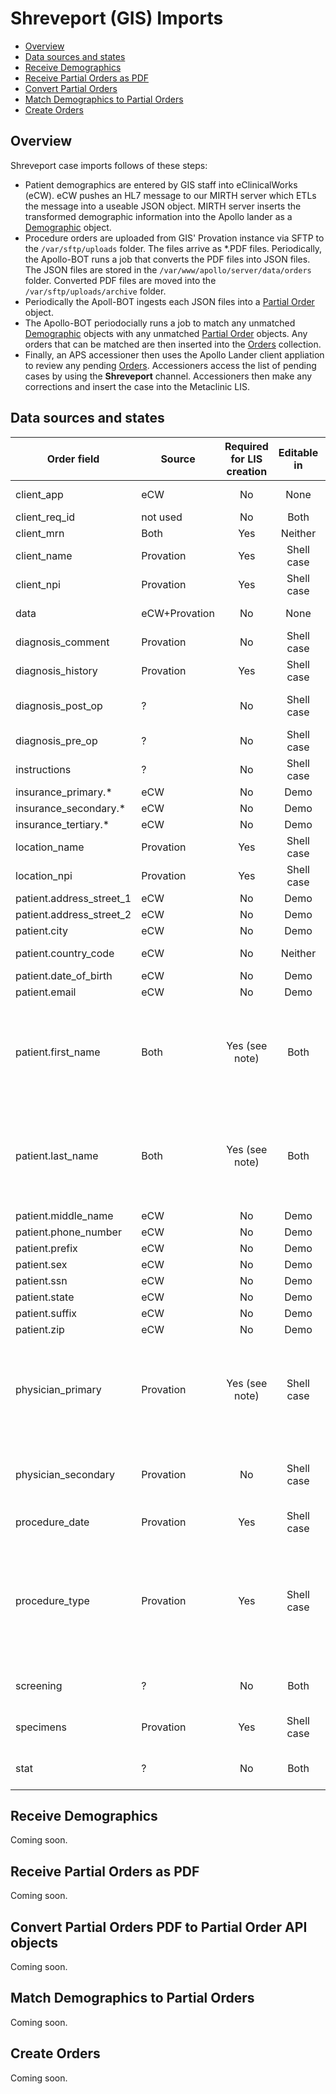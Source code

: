 # Shreveport (GIS) Imports

- [Overview](#overview)
- [Data sources and states](#data-sources-and-states)
- [Receive Demographics](#receive-demographics)
- [Receive Partial Orders as PDF](#received-partial-orders)
- [Convert Partial Orders](#convert-partial-order-pdf-to-partial-order-api-objects)
- [Match Demographics to Partial Orders](#match-demographics-to-partial-orders)
- [Create Orders](#create-orders)



## Overview

Shreveport case imports follows of these steps:

* Patient demographics are entered by GIS staff into eClinicalWorks (eCW). eCW
  pushes an HL7 message to our MIRTH server which ETLs the message into a useable
  JSON object. MIRTH server inserts the transformed demographic information into
  the Apollo lander as a [Demographic](../API/demographics/README.md) object.
* Procedure orders are uploaded from GIS' Provation instance via SFTP to the
  `/var/sftp/uploads` folder. The files arrive as *.PDF files. Periodically,
  the Apollo-BOT runs a job that converts the PDF files into JSON files. The JSON
  files are stored in the `/var/www/apollo/server/data/orders` folder. Converted
  PDF files are moved into the `/var/sftp/uploads/archive` folder.
* Periodically the Apoll-BOT ingests each JSON files into a [Partial Order](../API/partialorder/README.md)
  object.
* The Apollo-BOT periodocially runs a job to match any unmatched [Demographic](../API/demographics/README.md)
  objects with any unmatched [Partial Order](../API/partialorder/README.md) objects.
  Any orders that can be matched are then inserted into the [Orders](../API/orders/README.md)
  collection.
* Finally, an APS accessioner then uses the Apollo Lander client appliation to
  review any pending [Orders](../API/orders/README.md). Accessioners access the
  list of pending cases by using the **Shreveport** channel. Accessioners then
  make any corrections and insert the case into the Metaclinic LIS.



## Data sources and states

| Order field              | Source          | Required for LIS creation | Editable in | Description         |
|--------------------------|-----------------| :-----------------------: | :---------: |---------------------|
| client_app               | eCW             | No                        | None        | used for audit only. |
| client_req_id            | not used        | No                        | Both        |                      |
| client_mrn               | Both            | Yes                       | Neither     | Matching criteria    |
| client_name              | Provation       | Yes                       | Shell case  |                      |
| client_npi               | Provation       | Yes                       | Shell case  |                      |
| data                     | eCW+Provation   | No                        | None        | Hidden, used for audit only. |
| diagnosis_comment        | Provation       | No                        | Shell case  | (not typically used) |
| diagnosis_history        | Provation       | Yes                       | Shell case  | Impressions and indications fields |
| diagnosis_post_op        | ?               | No                        | Shell case  | Dont' see any diagnosis codes on either system |
| diagnosis_pre_op         | ?               | No                        | Shell case  | Don't see a source   |
| instructions             | ?               | No                        | Shell case  | (not typically used) |
| insurance_primary.*      | eCW             | No                        | Demo        |                      |
| insurance_secondary.*    | eCW             | No                        | Demo        |                      |
| insurance_tertiary.*     | eCW             | No                        | Demo        |                      |
| location_name            | Provation       | Yes                       | Shell case  |                      |
| location_npi             | Provation       | Yes                       | Shell case  | (fixed)              |
| patient.address_street_1 | eCW             | No                        | Demo        |                      |
| patient.address_street_2 | eCW             | No                        | Demo        |                      |
| patient.city             | eCW             | No                        | Demo        |                      |
| patient.country_code     | eCW             | No                        | Neither     | Default to 'US' for now  |
| patient.date_of_birth    | eCW             | No                        | Demo        |                      |
| patient.email            | eCW             | No                        | Demo        |                      |
| patient.first_name       | Both            | Yes (see note)            | Both        | LIS requires patient.firstName to create a case. Use Provation first name, updateable when demographics are available. |
| patient.last_name        | Both            | Yes (see note)            | Both        | LIS requires patient.lastName to create a case. Use Provation initially, then updateable when demographics are received. |
| patient.middle_name      | eCW             | No                        | Demo        |                      |
| patient.phone_number     | eCW             | No                        | Demo        |                      |
| patient.prefix           | eCW             | No                        | Demo        |                      |
| patient.sex              | eCW             | No                        | Demo        |                      |
| patient.ssn              | eCW             | No                        | Demo        |                      |
| patient.state            | eCW             | No                        | Demo        |                      |
| patient.suffix           | eCW             | No                        | Demo        |                      |
| patient.zip              | eCW             | No                        | Demo        |                      |
| physician_primary        | Provation       | Yes (see note)            | Shell case  | LIS does not require physician, but we should. Only the allow the physician shown on the Provation order. |
| physician_secondary      | Provation       | No                        | Shell case  | Only allow the referring physicain listed on teh Provation req.  |
| procedure_date           | Provation       | Yes                       | Shell case  |                      |
| procedure_type           | Provation       | Yes                       | Shell case  | Look for matching MRN/Date records with differing procedure_types. Union these and append bottles to a common sample list. |
| screening                | ?               | No                        | Both        | Havent' seen a data source for this? |
| specimens                | Provation       | Yes                       | Shell case  | Handle doubles correctly with a union |
| stat                     | ?               | No                        | Both        | Haven't seen a data source for this? |




## Receive Demographics

Coming soon.



## Receive Partial Orders as PDF

Coming soon.



## Convert Partial Orders PDF to Partial Order API objects

Coming soon.



## Match Demographics to Partial Orders

Coming soon.



## Create Orders

Coming soon.

